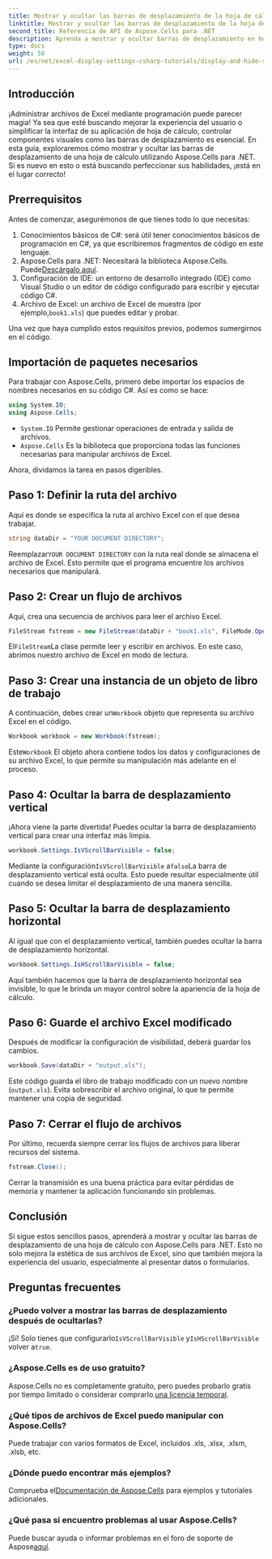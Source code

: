 ```yaml
---
title: Mostrar y ocultar las barras de desplazamiento de la hoja de cálculo
linktitle: Mostrar y ocultar las barras de desplazamiento de la hoja de cálculo
second_title: Referencia de API de Aspose.Cells para .NET
description: Aprenda a mostrar y ocultar barras de desplazamiento en hojas de cálculo de Excel usando Aspose.Cells para .NET con este tutorial detallado y fácil de seguir.
type: docs
weight: 50
url: /es/net/excel-display-settings-csharp-tutorials/display-and-hide-scroll-bars-of-worksheet/
---
```

## Introducción

¡Administrar archivos de Excel mediante programación puede parecer magia! Ya sea que esté buscando mejorar la experiencia del usuario o simplificar la interfaz de su aplicación de hoja de cálculo, controlar componentes visuales como las barras de desplazamiento es esencial. En esta guía, exploraremos cómo mostrar y ocultar las barras de desplazamiento de una hoja de cálculo utilizando Aspose.Cells para .NET. Si es nuevo en esto o está buscando perfeccionar sus habilidades, ¡está en el lugar correcto!

## Prerrequisitos

Antes de comenzar, asegurémonos de que tienes todo lo que necesitas:

1. Conocimientos básicos de C#: será útil tener conocimientos básicos de programación en C#, ya que escribiremos fragmentos de código en este lenguaje.
2.  Aspose.Cells para .NET: Necesitará la biblioteca Aspose.Cells. Puede[Descárgalo aquí](https://releases.aspose.com/cells/net/).
3. Configuración de IDE: un entorno de desarrollo integrado (IDE) como Visual Studio o un editor de código configurado para escribir y ejecutar código C#.
4.  Archivo de Excel: un archivo de Excel de muestra (por ejemplo,`book1.xls`) que puedes editar y probar.

Una vez que haya cumplido estos requisitos previos, podemos sumergirnos en el código.

## Importación de paquetes necesarios

Para trabajar con Aspose.Cells, primero debe importar los espacios de nombres necesarios en su código C#. Así es como se hace:

```csharp
using System.IO;
using Aspose.Cells;
```

- `System.IO` Permite gestionar operaciones de entrada y salida de archivos.
- `Aspose.Cells` Es la biblioteca que proporciona todas las funciones necesarias para manipular archivos de Excel.

Ahora, dividamos la tarea en pasos digeribles.

## Paso 1: Definir la ruta del archivo

Aquí es donde se especifica la ruta al archivo Excel con el que desea trabajar.


```csharp
string dataDir = "YOUR DOCUMENT DIRECTORY";
```
  
 Reemplazar`YOUR DOCUMENT DIRECTORY` con la ruta real donde se almacena el archivo de Excel. Esto permite que el programa encuentre los archivos necesarios que manipulará.

## Paso 2: Crear un flujo de archivos

Aquí, crea una secuencia de archivos para leer el archivo Excel.


```csharp
FileStream fstream = new FileStream(dataDir + "book1.xls", FileMode.Open);
```
  
 El`FileStream`La clase permite leer y escribir en archivos. En este caso, abrimos nuestro archivo de Excel en modo de lectura.

## Paso 3: Crear una instancia de un objeto de libro de trabajo

 A continuación, debes crear un`Workbook` objeto que representa su archivo Excel en el código.


```csharp
Workbook workbook = new Workbook(fstream);
```
  
 Este`Workbook` El objeto ahora contiene todos los datos y configuraciones de su archivo Excel, lo que permite su manipulación más adelante en el proceso.

## Paso 4: Ocultar la barra de desplazamiento vertical

¡Ahora viene la parte divertida! Puedes ocultar la barra de desplazamiento vertical para crear una interfaz más limpia.


```csharp
workbook.Settings.IsVScrollBarVisible = false;
```
  
 Mediante la configuración`IsVScrollBarVisible` a`false`La barra de desplazamiento vertical está oculta. Esto puede resultar especialmente útil cuando se desea limitar el desplazamiento de una manera sencilla.

## Paso 5: Ocultar la barra de desplazamiento horizontal

Al igual que con el desplazamiento vertical, también puedes ocultar la barra de desplazamiento horizontal.


```csharp
workbook.Settings.IsHScrollBarVisible = false;
```
  
Aquí también hacemos que la barra de desplazamiento horizontal sea invisible, lo que le brinda un mayor control sobre la apariencia de la hoja de cálculo.

## Paso 6: Guarde el archivo Excel modificado

Después de modificar la configuración de visibilidad, deberá guardar los cambios. 


```csharp
workbook.Save(dataDir + "output.xls");
```
  
Este código guarda el libro de trabajo modificado con un nuevo nombre (`output.xls`). Evita sobrescribir el archivo original, lo que te permite mantener una copia de seguridad.

## Paso 7: Cerrar el flujo de archivos

Por último, recuerda siempre cerrar los flujos de archivos para liberar recursos del sistema.


```csharp
fstream.Close();
```
  
Cerrar la transmisión es una buena práctica para evitar pérdidas de memoria y mantener la aplicación funcionando sin problemas.

## Conclusión

Si sigue estos sencillos pasos, aprenderá a mostrar y ocultar las barras de desplazamiento de una hoja de cálculo con Aspose.Cells para .NET. Esto no solo mejora la estética de sus archivos de Excel, sino que también mejora la experiencia del usuario, especialmente al presentar datos o formularios. 

## Preguntas frecuentes

### ¿Puedo volver a mostrar las barras de desplazamiento después de ocultarlas?  
 ¡Sí! Solo tienes que configurarlo`IsVScrollBarVisible` y`IsHScrollBarVisible` volver a`true`.

### ¿Aspose.Cells es de uso gratuito?  
 Aspose.Cells no es completamente gratuito, pero puedes probarlo gratis por tiempo limitado o considerar comprarlo.[una licencia temporal](https://purchase.aspose.com/temporary-license/).

### ¿Qué tipos de archivos de Excel puedo manipular con Aspose.Cells?  
Puede trabajar con varios formatos de Excel, incluidos .xls, .xlsx, .xlsm, .xlsb, etc.

### ¿Dónde puedo encontrar más ejemplos?  
 Comprueba el[Documentación de Aspose.Cells](https://reference.aspose.com/cells/net/) para ejemplos y tutoriales adicionales.

### ¿Qué pasa si encuentro problemas al usar Aspose.Cells?  
 Puede buscar ayuda o informar problemas en el foro de soporte de Aspose[aquí](https://forum.aspose.com/c/cells/9).